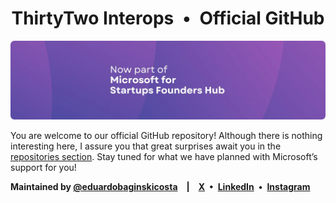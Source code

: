 [url_microsoft]: https://www.microsoft.com/en-us/startups
[url_author]: https://github.com/eduardobaginskicosta
[url_repos]: https://github.com/orgs/thirtytwointerops/repositories
[img_banner]: ./assets/banner.webp

<!-- == == == -->

[social_instagram]: https://instagram.com/eduardobcosta7/
[social_linkedin]: https://linkedin.com/in/eduardobaginskicosta/
[social_twitter]: https://twitter.com/eduardobcosta7/

<!-- == == == -->

<h1 align="center">ThirtyTwo Interops&ensp;•&ensp;Official GitHub</h1>

[![ThirtyTwo Interops][img_banner]][url_microsoft]

You are welcome to our official GitHub repository! Although there is nothing interesting
here, I assure you that great surprises await you in the [repositories section][url_repos].
Stay tuned for what we have planned with Microsoft’s support for you!

**Maintained by [@eduardobaginskicosta][url_author]&emsp;|&emsp;[X][social_twitter]&ensp;•&ensp;[LinkedIn][social_linkedin]&ensp;•&ensp;[Instagram][social_instagram]**
